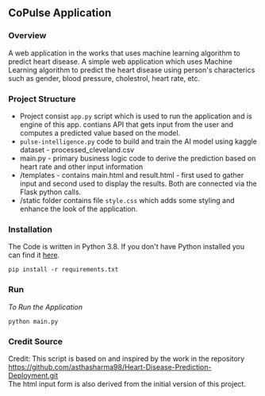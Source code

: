 ## CoPulse Application

### Overview

A web application in the works that uses machine learning algorithm to predict heart disease. A simple web application which uses Machine Learning algorithm to predict the heart disease using person's characterics such as gender, blood pressure, cholestrol, heart rate, etc. 

### Project Structure

- Project consist `app.py` script which is used to run the application and is engine of this app. contians API that gets input from the user and computes a predicted value based on the model.
- `pulse-intelligence.py` code to build and train the AI model using kaggle dataset - processed_cleveland.csv
- main.py - primary business logic code to derive the prediction based on heart rate and other input information
- /templates - contains main.html and result.html - first used to gather input and second used to display the results. Both are connected via the Flask python calls.
- /static folder contains file `style.css` which adds some styling and enhance the look of the application. 

### Installation

The Code is written in Python 3.8. If you don't have Python installed you can find it [here](https://www.python.org/downloads/).

```
pip install -r requirements.txt 
```

### Run 

*To Run the Application*

```
python main.py
```

### Credit Source
 Credit: This script is based on and inspired by the work in the repository  
 https://github.com/asthasharma98/Heart-Disease-Prediction-Deployment.git  
 The html input form is also derived from the initial version of this project.








  
  
  


